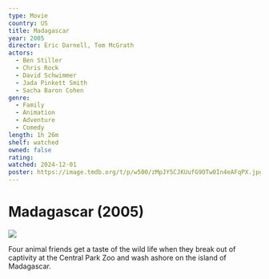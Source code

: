 ```yaml
---
type: Movie
country: US
title: Madagascar
year: 2005
director: Eric Darnell, Tom McGrath
actors:
  - Ben Stiller
  - Chris Rock
  - David Schwimmer
  - Jada Pinkett Smith
  - Sacha Baron Cohen
genre:
  - Family
  - Animation
  - Adventure
  - Comedy
length: 1h 26m
shelf: watched
owned: false
rating:
watched: 2024-12-01
poster: https://image.tmdb.org/t/p/w500/zMpJY5CJKUufG9OTw0In4eAFqPX.jpg
---
```


# Madagascar (2005)

![](https://image.tmdb.org/t/p/w500/zMpJY5CJKUufG9OTw0In4eAFqPX.jpg)

Four animal friends get a taste of the wild life when they break out of captivity at the Central Park Zoo and wash ashore on the island of Madagascar.